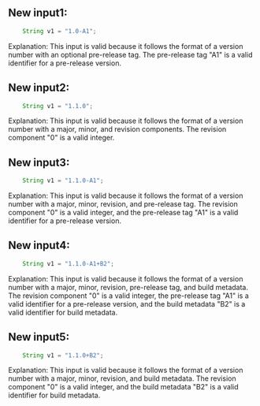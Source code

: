 ## New input1:
```java
    String v1 = "1.0-A1";
```
Explanation: This input is valid because it follows the format of a version number with an optional pre-release tag. The pre-release tag "A1" is a valid identifier for a pre-release version.

## New input2:
```java
    String v1 = "1.1.0";
```
Explanation: This input is valid because it follows the format of a version number with a major, minor, and revision components. The revision component "0" is a valid integer.

## New input3:
```java
    String v1 = "1.1.0-A1";
```
Explanation: This input is valid because it follows the format of a version number with a major, minor, revision, and pre-release tag. The revision component "0" is a valid integer, and the pre-release tag "A1" is a valid identifier for a pre-release version.

## New input4:
```java
    String v1 = "1.1.0-A1+B2";
```
Explanation: This input is valid because it follows the format of a version number with a major, minor, revision, pre-release tag, and build metadata. The revision component "0" is a valid integer, the pre-release tag "A1" is a valid identifier for a pre-release version, and the build metadata "B2" is a valid identifier for build metadata.

## New input5:
```java
    String v1 = "1.1.0+B2";
```
Explanation: This input is valid because it follows the format of a version number with a major, minor, revision, and build metadata. The revision component "0" is a valid integer, and the build metadata "B2" is a valid identifier for build metadata.

